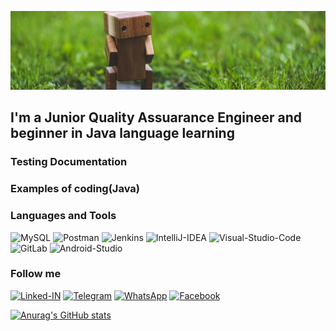 ![Header](https://github.com/tatianalebed/tatianalebed/blob/main/assets/header.jpg)

## I'm a Junior Quality Assuarance Engineer and beginner in Java language learning

### Testing Documentation

### Examples of coding(Java)

### Languages and Tools

![MySQL](https://img.shields.io/badge/-MySql-black?style=for-the-badge&logo=mysql&logoColor=3D3BFF)
![Postman](https://img.shields.io/badge/-Postman-black?style=for-the-badge&logo=postman&logoColor=3D3BFF)
![Jenkins](https://img.shields.io/badge/-Jenkins-black?style=for-the-badge&logo=jenkins&logoColor=3D3BFF)
![IntelliJ-IDEA](https://img.shields.io/badge/-IntelliJIDEA-black?style=for-the-badge&logo=intellijidea&logoColor=3D3BFF)
![Visual-Studio-Code](https://img.shields.io/badge/-VSCode-black?style=for-the-badge&logo=visualstudiocode&logoColor=3D3BFF)
![GitLab](https://img.shields.io/badge/-GitLab-black?style=for-the-badge&logo=gitlab&logoColor=3D3BFF)
![Android-Studio](https://img.shields.io/badge/-AndroidStudio-black?style=for-the-badge&logo=androidstudio&logoColor=3D3BFF)

### Follow me
[![Linked-IN](https://img.shields.io/badge/-LinkedIn-black?style=for-the-badge&logo=linkedin&logoColor=3D3BFF)](https://www.linkedin.com/in/tatiana-lebedeva/)
[![Telegram](https://img.shields.io/badge/-Telegram-black?style=for-the-badge&logo=telegram&logoColor=3D3BFF)](https://t.me/tati_deva)
[![WhatsApp](https://img.shields.io/badge/-WhatsApp-black?style=for-the-badge&logo=whatsapp&logoColor=3D3BFF)](https://wa.me/995598780083)
[![Facebook](https://img.shields.io/badge/-Facebook-black?style=for-the-badge&logo=facebook&logoColor=3D3BFF)](https://www.facebook.com/profile.php?id=100015097063284)

[![Anurag's GitHub stats](https://github-readme-stats.vercel.app/api?username=tatianalebed&count_private=true&show_icons=true&theme=react)](https://github.com/anuraghazra/github-readme-stats)